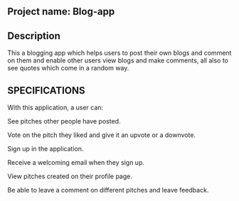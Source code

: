 ## Project name: Blog-app

## Description
This a blogging app which helps users to post their own blogs and comment on them and enable other users view blogs and make comments, all also to see quotes which come in a random way.

## SPECIFICATIONS
With this application, a user can:

See pitches other people have posted.

Vote on the pitch they liked and give it an upvote or a downvote.

Sign up in the application.

Receive a welcoming email when they sign up.

View pitches created on their profile page.

Be able to leave a comment on different pitches and leave feedback.